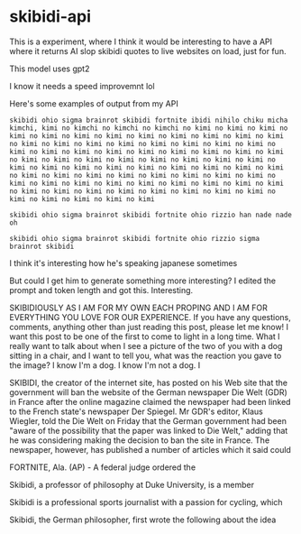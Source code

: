 ﻿# skibidi-api


This is a experiment, where I think it would be interesting to have a API where it returns AI slop skibidi quotes to live websites on load, just for fun. 

This model uses gpt2

I know it needs a speed improvemnt lol

Here's some examples of output from my API


```skibidi ohio sigma brainrot skibidi fortnite ibidi nihilo chiku micha kimchi, kimi no kimchi no kimchi no kimchi no kimi no kimi no kimi no kimi no kimi no kimi no kimi no kimi no kimi no kimi no kimi no kimi no kimi no kimi no kimi no kimi no kimi no kimi no kimi no kimi no kimi no kimi no kimi no kimi no kimi no kimi no kimi no kimi no kimi no kimi no kimi no kimi no kimi no kimi no kimi no kimi no kimi no kimi no kimi no kimi no kimi no kimi no kimi no kimi no kimi no kimi no kimi no kimi no kimi no kimi no kimi no kimi no kimi no kimi no kimi no kimi no kimi no kimi no kimi no kimi no kimi no kimi no kimi no kimi no kimi no kimi no kimi no kimi no kimi no kimi no kimi no kimi no kimi no kimi no kimi no kimi```

```skibidi ohio sigma brainrot skibidi fortnite ohio rizzio han nade nade oh```

```skibidi ohio sigma brainrot skibidi fortnite ohio rizzio sigma brainrot skibidi```

I think it's interesting how he's speaking japanese sometimes

But could I get him to generate something more interesting? I edited the prompt and token length and got this. Interesting.

SKIBIDIOUSLY AS I AM FOR MY OWN EACH PROPING AND I AM FOR EVERYTHING YOU LOVE FOR OUR EXPERIENCE. If you have any questions, comments, anything other than just reading this post, please let me know! I want this post to be one of the first to come to light in a long time. What I really want to talk about when I see a picture of the two of you with a dog sitting in a chair, and I want to tell you, what was the reaction you gave to the image? I know I'm a dog. I know I'm not a dog. I


SKIBIDI, the creator of the internet site, has posted on his Web site that the government will ban the website of the German newspaper Die Welt (GDR) in France after the online magazine claimed the newspaper had been linked to the French state's newspaper Der Spiegel. Mr GDR's editor, Klaus Wiegler, told the Die Welt on Friday that the German government had been "aware of the possibility that the paper was linked to Die Welt," adding that he was considering making the decision to ban the site in France. The newspaper, however, has published a number of articles which it said could



FORTNITE, Ala. (AP) - A federal judge ordered the


Skibidi, a professor of philosophy at Duke University, is a member

Skibidi is a professional sports journalist with a passion for cycling, which


Skibidi, the German philosopher, first wrote the following about the idea
